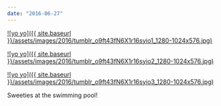 ```yaml
---
date: "2016-06-27"
---
```


[![yo yo]({{ site.baseurl }}/assets/images/2016/tumblr_o9ft43fN6X1r16syio1_1280-1024x576.jpg)](https://mananamanana.com/ohpiglet/wp-content/uploads/2016/06/tumblr_o9ft43fN6X1r16syio1_1280.jpg)

[![yo yo]({{ site.baseurl }}/assets/images/2016/tumblr_o9ft43fN6X1r16syio2_1280-1024x576.jpg)](https://mananamanana.com/ohpiglet/wp-content/uploads/2016/06/tumblr_o9ft43fN6X1r16syio2_1280.jpg)

[![yo yo]({{ site.baseurl }}/assets/images/2016/tumblr_o9ft43fN6X1r16syio3_1280-1024x576.jpg)](https://mananamanana.com/ohpiglet/wp-content/uploads/2016/06/tumblr_o9ft43fN6X1r16syio3_1280.jpg)

Sweeties at the swimming pool!
